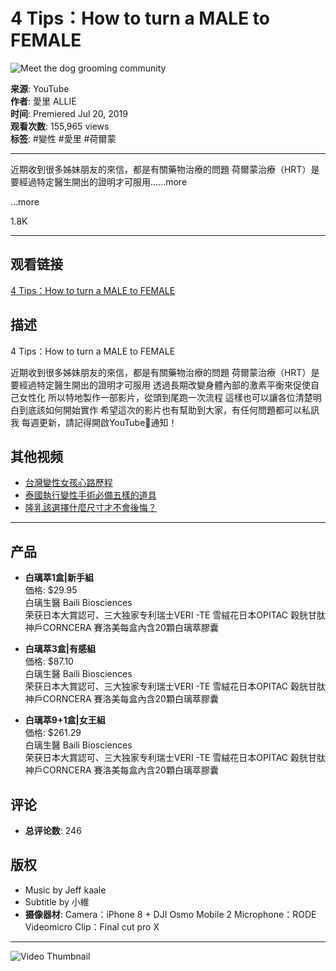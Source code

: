 # 4 Tips：How to turn a MALE to FEMALE

![Meet the dog grooming community](https://www.gstatic.com/youtube/img/promos/growth/e4aae4ab930aed52d8ba1c79b1aee31733bad42de43170dd8ef4ab09a0685172_122x56.webp)

**来源**: YouTube  
**作者**: 愛里 ALLIE  
**时间**: Premiered Jul 20, 2019  
**观看次数**: 155,965 views  
**标签**: #變性 #愛里 #荷爾蒙

---

近期收到很多姊妹朋友的來信，都是有關藥物治療的問題 荷爾蒙治療（HRT）是要經過特定醫生開出的證明才可服用…...more

...more

1.8K

---

## 观看链接
[4 Tips：How to turn a MALE to FEMALE](https://www.youtube.com/watch?v=VcVqpH_Hq1E)

## 描述
4 Tips：How to turn a MALE to FEMALE

近期收到很多姊妹朋友的來信，都是有關藥物治療的問題 荷爾蒙治療（HRT）是要經過特定醫生開出的證明才可服用 透過長期改變身體內部的激素平衡來促使自己女性化 所以特地製作一部影片，從頭到尾跑一次流程 這樣也可以讓各位清楚明白到底該如何開始實作 希望這次的影片也有幫助到大家，有任何問題都可以私訊我 每週更新，請記得開啟YouTube🔔通知！ 

## 其他视频
- [台灣變性女孩心路歷程](https://www.youtube.com/watch?v=hPGOuowUQ88&t=0s)
- [泰國執行變性手術必備五樣的道具](https://www.youtube.com/watch?v=xxs2K1pEZlk&t=0s)
- [隆乳該選擇什麼尺寸才不會後悔？](https://www.youtube.com/watch?v=gRWCG6-ekNw&t=0s)

---

## 产品
- **白璃萃1盒|新手組**  
  価格: $29.95  
  白璃生醫 Baili Biosciences  
  荣获日本大賞認可、三大独家专利瑞士VERI -TE 雪絨花日本OPITAC 穀胱甘肽神戶CORNCERA 賽洛美每盒內含20顆白璃萃膠囊

- **白璃萃3盒|有感組**  
  価格: $87.10  
  白璃生醫 Baili Biosciences  
  荣获日本大賞認可、三大独家专利瑞士VERI -TE 雪絨花日本OPITAC 穀胱甘肽神戶CORNCERA 賽洛美每盒內含20顆白璃萃膠囊

- **白璃萃9+1盒|女王組**  
  価格: $261.29  
  白璃生醫 Baili Biosciences  
  荣获日本大賞認可、三大独家专利瑞士VERI -TE 雪絨花日本OPITAC 穀胱甘肽神戶CORNCERA 賽洛美每盒內含20顆白璃萃膠囊

## 评论
- **总评论数**: 246

## 版权
- Music by Jeff kaale
- Subtitle by 小維  
- **摄像器材**: Camera：iPhone 8 + DJI Osmo Mobile 2 Microphone：RODE Videomicro Clip：Final cut pro X

---

![Video Thumbnail](https://i.ytimg.com/vi/yrvWTvh18iU/hqdefault.jpg?sqp=-oaymwEmCKgBEF5IWvKriqkDGQgBFQAAiEIYAdgBAeIBCggYEAIYBjgBQAE=&rs=AOn4CLD6nfblwCuLB3H8KvICTKMfqOAkRA)